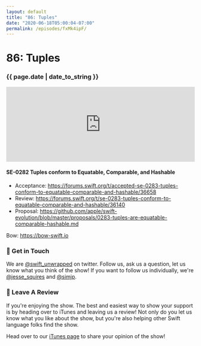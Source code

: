```yaml
---
layout: default
title: "86: Tuples"
date: "2020-06-18T05:00:04-07:00"
permalink: /episodes/fxMk4ipF/
---
```


# 86: Tuples

### {{ page.date | date_to_string }}

<iframe frameBorder="0" height="200px" scrolling="no" seamless src="https://player.simplecast.com/641073f1-f00c-4303-b83d-140a78ceab87" width="100%"></iframe>
<br/>
<h4>SE-0282 Tuples conform to Equatable, Comparable, and Hashable</h4><ul><li>Acceptance: <a href="https://forums.swift.org/t/accepted-se-0283-tuples-conform-to-equatable-comparable-and-hashable/36658">https://forums.swift.org/t/accepted-se-0283-tuples-conform-to-equatable-comparable-and-hashable/36658</a></li><li>Review: <a href="https://forums.swift.org/t/se-0283-tuples-conform-to-equatable-comparable-and-hashable/36140">https://forums.swift.org/t/se-0283-tuples-conform-to-equatable-comparable-and-hashable/36140</a></li><li>Proposal: <a href="https://github.com/apple/swift-evolution/blob/master/proposals/0283-tuples-are-equatable-comparable-hashable.md">https://github.com/apple/swift-evolution/blob/master/proposals/0283-tuples-are-equatable-comparable-hashable.md</a></li></ul><p>Bow: <a href="https://bow-swift.io">https://bow-swift.io</a></p><h3>👋 Get in Touch</h3><p>We are <a href="https://twitter.com/swift_unwrapped">@swift_unwrapped</a> on twitter. Follow us, ask us a question, let us know what you think of the show! If you want to follow us individually, we're <a href="https://twitter.com/jesse_squires">@jesse_squires</a> and <a href="https://twitter.com/simjp">@simjp</a>.</p><h3>🖤 Leave A Review</h3><p>If you're enjoying the show. The best and easiest way to show your support is by heading over to iTunes and leaving us a review! Not only do you let us know what you like about the show, but you're also helping other Swift language folks find the show.</p><p>Head over to our <a href="https://itunes.apple.com/us/podcast/swift-unwrapped/id1209817203?mt=2">iTunes page</a> to share your opinion of the show!</p>
